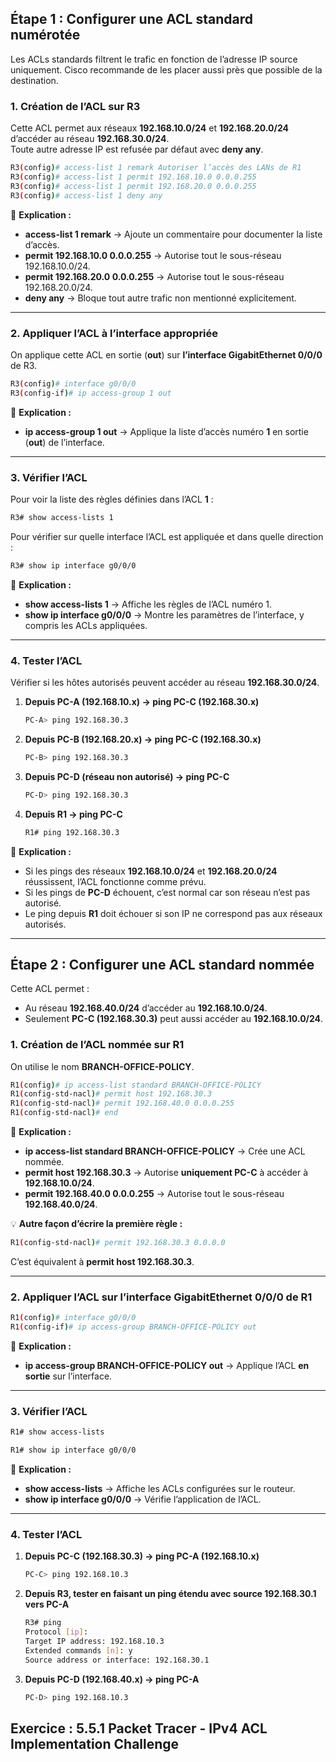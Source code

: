 

## **Étape 1 : Configurer une ACL standard numérotée**

Les ACLs standards filtrent le trafic en fonction de l’adresse IP source uniquement. Cisco recommande de les placer aussi près que possible de la destination.

### **1. Création de l’ACL sur R3**

Cette ACL permet aux réseaux **192.168.10.0/24** et **192.168.20.0/24** d’accéder au réseau **192.168.30.0/24**.  
Toute autre adresse IP est refusée par défaut avec **deny any**.

```bash
R3(config)# access-list 1 remark Autoriser l’accès des LANs de R1
R3(config)# access-list 1 permit 192.168.10.0 0.0.0.255
R3(config)# access-list 1 permit 192.168.20.0 0.0.0.255
R3(config)# access-list 1 deny any
```

📌 **Explication :**

- **access-list 1 remark** → Ajoute un commentaire pour documenter la liste d’accès.
- **permit 192.168.10.0 0.0.0.255** → Autorise tout le sous-réseau 192.168.10.0/24.
- **permit 192.168.20.0 0.0.0.255** → Autorise tout le sous-réseau 192.168.20.0/24.
- **deny any** → Bloque tout autre trafic non mentionné explicitement.

---

### **2. Appliquer l’ACL à l’interface appropriée**

On applique cette ACL en sortie (**out**) sur **l’interface GigabitEthernet 0/0/0** de R3.

```bash
R3(config)# interface g0/0/0
R3(config-if)# ip access-group 1 out
```

📌 **Explication :**

- **ip access-group 1 out** → Applique la liste d’accès numéro **1** en sortie (**out**) de l’interface.

---

### **3. Vérifier l’ACL**

Pour voir la liste des règles définies dans l’ACL **1** :

```bash
R3# show access-lists 1
```

Pour vérifier sur quelle interface l’ACL est appliquée et dans quelle direction :

```bash
R3# show ip interface g0/0/0
```

📌 **Explication :**

- **show access-lists 1** → Affiche les règles de l’ACL numéro 1.
- **show ip interface g0/0/0** → Montre les paramètres de l’interface, y compris les ACLs appliquées.

---

### **4. Tester l’ACL**

Vérifier si les hôtes autorisés peuvent accéder au réseau **192.168.30.0/24**.

1. **Depuis PC-A (192.168.10.x) → ping PC-C (192.168.30.x)**
    
    ```bash
    PC-A> ping 192.168.30.3
    ```
    
2. **Depuis PC-B (192.168.20.x) → ping PC-C (192.168.30.x)**
    
    ```bash
    PC-B> ping 192.168.30.3
    ```
    
3. **Depuis PC-D (réseau non autorisé) → ping PC-C**
    
    ```bash
    PC-D> ping 192.168.30.3
    ```
    
4. **Depuis R1 → ping PC-C**
    
    ```bash
    R1# ping 192.168.30.3
    ```
    

📌 **Explication :**

- Si les pings des réseaux **192.168.10.0/24** et **192.168.20.0/24** réussissent, l’ACL fonctionne comme prévu.
- Si les pings de **PC-D** échouent, c’est normal car son réseau n’est pas autorisé.
- Le ping depuis **R1** doit échouer si son IP ne correspond pas aux réseaux autorisés.

---

## **Étape 2 : Configurer une ACL standard nommée**

Cette ACL permet :

- Au réseau **192.168.40.0/24** d’accéder au **192.168.10.0/24**.
- Seulement **PC-C (192.168.30.3)** peut aussi accéder au **192.168.10.0/24**.

### **1. Création de l’ACL nommée sur R1**

On utilise le nom **BRANCH-OFFICE-POLICY**.

```bash
R1(config)# ip access-list standard BRANCH-OFFICE-POLICY
R1(config-std-nacl)# permit host 192.168.30.3
R1(config-std-nacl)# permit 192.168.40.0 0.0.0.255
R1(config-std-nacl)# end
```

📌 **Explication :**

- **ip access-list standard BRANCH-OFFICE-POLICY** → Crée une ACL nommée.
- **permit host 192.168.30.3** → Autorise **uniquement PC-C** à accéder à **192.168.10.0/24**.
- **permit 192.168.40.0 0.0.0.255** → Autorise tout le sous-réseau **192.168.40.0/24**.

💡 **Autre façon d’écrire la première règle :**

```bash
R1(config-std-nacl)# permit 192.168.30.3 0.0.0.0
```

C’est équivalent à **permit host 192.168.30.3**.

---

### **2. Appliquer l’ACL sur l’interface GigabitEthernet 0/0/0 de R1**

```bash
R1(config)# interface g0/0/0
R1(config-if)# ip access-group BRANCH-OFFICE-POLICY out
```

📌 **Explication :**

- **ip access-group BRANCH-OFFICE-POLICY out** → Applique l’ACL **en sortie** sur l’interface.

---

### **3. Vérifier l’ACL**

```bash
R1# show access-lists
```

```bash
R1# show ip interface g0/0/0
```

📌 **Explication :**

- **show access-lists** → Affiche les ACLs configurées sur le routeur.
- **show ip interface g0/0/0** → Vérifie l’application de l’ACL.

---

### **4. Tester l’ACL**

1. **Depuis PC-C (192.168.30.3) → ping PC-A (192.168.10.x)**
    
    ```bash
    PC-C> ping 192.168.10.3
    ```
    
2. **Depuis R3, tester en faisant un ping étendu avec source 192.168.30.1 vers PC-A**
    
    ```bash
    R3# ping
    Protocol [ip]: 
    Target IP address: 192.168.10.3
    Extended commands [n]: y
    Source address or interface: 192.168.30.1
    ```
    
3. **Depuis PC-D (192.168.40.x) → ping PC-A**
    
    ```bash
    PC-D> ping 192.168.10.3
    ```
    



## Exercice : 5.5.1 Packet Tracer - IPv4 ACL Implementation Challenge


